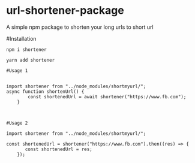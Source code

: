 # url-shortener-package

A simple npm package to shorten your long urls to short url

#Installation

`npm i shortener`

`yarn add shortener`

```
#Usage 1


import shortener from "../node_modules/shortmyurl/";
async function shortenUrl() {
        const shortenedUrl = await shortener("https://www.fb.com");
    }



#Usage 2

import shortener from "../node_modules/shortmyurl/";

const shortenedUrl = shortener("https://www.fb.com").then((res) => {
       const shortenedUrl = res;
    });
```
